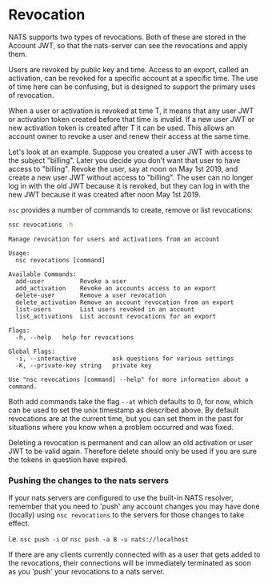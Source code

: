 # Revocation

NATS supports two types of revocations. Both of these are stored in the Account JWT, so that the nats-server can see the revocations and apply them.

Users are revoked by public key and time. Access to an export, called an activation, can be revoked for a specific account at a specific time. The use of time here can be confusing, but is designed to support the primary uses of revocation.

When a user or activation is revoked at time T, it means that any user JWT or activation token created before that time is invalid. If a new user JWT or new activation token is created after T it can be used. This allows an account owner to revoke a user and renew their access at the same time.

Let's look at an example. Suppose you created a user JWT with access to the subject "billing". Later you decide you don't want that user to have access to "billing". Revoke the user, say at noon on May 1st 2019, and create a new user JWT without access to "billing". The user can no longer log in with the old JWT because it is revoked, but they can log in with the new JWT because it was created after noon May 1st 2019.

`nsc` provides a number of commands to create, remove or list revocations:

```bash
nsc revocations -h
```
```text
Manage revocation for users and activations from an account

Usage:
  nsc revocations [command]

Available Commands:
  add-user          Revoke a user
  add_activation    Revoke an accounts access to an export
  delete-user       Remove a user revocation
  delete_activation Remove an account revocation from an export
  list-users        List users revoked in an account
  list_activations  List account revocations for an export

Flags:
  -h, --help   help for revocations

Global Flags:
  -i, --interactive          ask questions for various settings
  -K, --private-key string   private key

Use "nsc revocations [command] --help" for more information about a command.
```

Both add commands take the flag `--at` which defaults to 0, for now, which can be used to set the unix timestamp as described above. By default revocations are at the current time, but you can set them in the past for situations where you know when a problem occurred and was fixed.

Deleting a revocation is permanent and can allow an old activation or user JWT to be valid again. Therefore delete should only be used if you are sure the tokens in question have expired.

### Pushing the changes to the nats servers

If your nats servers are configured to use the built-in NATS resolver, remember that you need to 'push' any account changes you may have done (locally) using `nsc revocations` to the servers for those changes to take effect.

i.e. `nsc push -i` or `nsc push -a B -u nats://localhost`

If there are any clients currently connected with as a user that gets added to the revocations, their connections will be immediately terminated as soon as you 'push' your revocations to a nats server.
